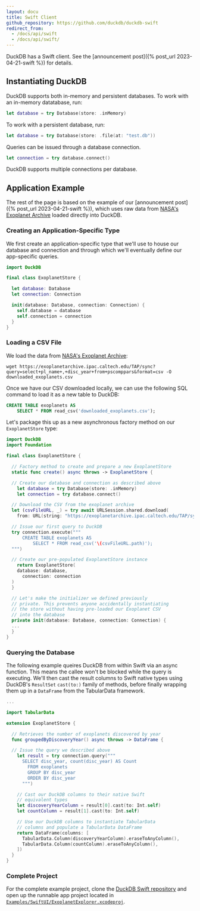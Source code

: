 ```yaml
---
layout: docu
title: Swift Client
github_repository: https://github.com/duckdb/duckdb-swift
redirect_from:
  - /docs/api/swift
  - /docs/api/swift/
---
```


DuckDB has a Swift client. See the [announcement post]({% post_url 2023-04-21-swift %}) for details.

## Instantiating DuckDB

DuckDB supports both in-memory and persistent databases.
To work with an in-memory datatabase, run:

```swift
let database = try Database(store: .inMemory)
```

To work with a persistent database, run:

```swift
let database = try Database(store: .file(at: "test.db"))
```

Queries can be issued through a database connection.

```swift
let connection = try database.connect()
```

DuckDB supports multiple connections per database.

## Application Example

The rest of the page is based on the example of our [announcement post]({% post_url 2023-04-21-swift %}), which uses raw data from [NASA's Exoplanet Archive](https://exoplanetarchive.ipac.caltech.edu) loaded directly into DuckDB.

### Creating an Application-Specific Type

We first create an application-specific type that we'll use to house our database and connection and through which we'll eventually define our app-specific queries.

```swift
import DuckDB

final class ExoplanetStore {

  let database: Database
  let connection: Connection

  init(database: Database, connection: Connection) {
    self.database = database
    self.connection = connection
  }
}
```

### Loading a CSV File

We load the data from [NASA's Exoplanet Archive](https://exoplanetarchive.ipac.caltech.edu):

```text
wget https://exoplanetarchive.ipac.caltech.edu/TAP/sync?query=select+pl_name+,+disc_year+from+pscomppars&format=csv -O downloaded_exoplanets.csv
```

Once we have our CSV downloaded locally, we can use the following SQL command to load it as a new table to DuckDB:

```sql
CREATE TABLE exoplanets AS
    SELECT * FROM read_csv('downloaded_exoplanets.csv');
```

Let's package this up as a new asynchronous factory method on our `ExoplanetStore` type:

```swift
import DuckDB
import Foundation

final class ExoplanetStore {

  // Factory method to create and prepare a new ExoplanetStore
  static func create() async throws -> ExoplanetStore {

  // Create our database and connection as described above
    let database = try Database(store: .inMemory)
    let connection = try database.connect()

  // Download the CSV from the exoplanet archive
  let (csvFileURL, _) = try await URLSession.shared.download(
    from: URL(string: "https://exoplanetarchive.ipac.caltech.edu/TAP/sync?query=select+pl_name+,+disc_year+from+pscomppars&format=csv")!)

  // Issue our first query to DuckDB
  try connection.execute("""
      CREATE TABLE exoplanets AS
          SELECT * FROM read_csv('\(csvFileURL.path)');
  """)

  // Create our pre-populated ExoplanetStore instance
    return ExoplanetStore(
    database: database,
      connection: connection
  )
  }

  // Let's make the initializer we defined previously
  // private. This prevents anyone accidentally instantiating
  // the store without having pre-loaded our Exoplanet CSV
  // into the database
  private init(database: Database, connection: Connection) {
  ...
  }
}
```

### Querying the Database

The following example queires DuckDB from within Swift via an async function. This means the callee won't be blocked while the query is executing. We'll then cast the result columns to Swift native types using DuckDB's `ResultSet` `cast(to:)` family of methods, before finally wrapping them up in a `DataFrame` from the TabularData framework.

```swift
...

import TabularData

extension ExoplanetStore {

  // Retrieves the number of exoplanets discovered by year
  func groupedByDiscoveryYear() async throws -> DataFrame {

  // Issue the query we described above
    let result = try connection.query("""
      SELECT disc_year, count(disc_year) AS Count
        FROM exoplanets
        GROUP BY disc_year
        ORDER BY disc_year
      """)

    // Cast our DuckDB columns to their native Swift
    // equivalent types
    let discoveryYearColumn = result[0].cast(to: Int.self)
    let countColumn = result[1].cast(to: Int.self)

    // Use our DuckDB columns to instantiate TabularData
    // columns and populate a TabularData DataFrame
    return DataFrame(columns: [
      TabularData.Column(discoveryYearColumn).eraseToAnyColumn(),
      TabularData.Column(countColumn).eraseToAnyColumn(),
    ])
  }
}
```

### Complete Project

For the complete example project, clone the [DuckDB Swift repository](https://github.com/duckdb/duckdb-swift) and open up the runnable app project located in [`Examples/SwiftUI/ExoplanetExplorer.xcodeproj`](https://github.com/duckdb/duckdb-swift/tree/main/Examples/SwiftUI/ExoplanetExplorer.xcodeproj).
